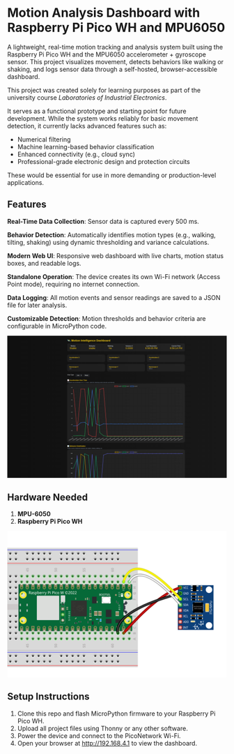 # Motion Analysis Dashboard with Raspberry Pi Pico WH and MPU6050

A lightweight, real-time motion tracking and analysis system built using the Raspberry Pi Pico WH and the MPU6050 accelerometer + gyroscope sensor. This project visualizes movement, detects behaviors like walking or shaking, and logs sensor data through a self-hosted, browser-accessible dashboard.

This project was created solely for learning purposes as part of the university course *Laboratories of Industrial Electronics*.

It serves as a functional prototype and starting point for future development. While the system works reliably for basic movement detection, it currently lacks advanced features such as:

* Numerical filtering 
* Machine learning-based behavior classification
* Enhanced connectivity (e.g., cloud sync)
* Professional-grade electronic design and protection circuits

These would be essential for use in more demanding or production-level applications.

## Features

**Real-Time Data Collection**: Sensor data is captured every 500 ms.

**Behavior Detection**: Automatically identifies motion types (e.g., walking, tilting, shaking) using dynamic thresholding and variance calculations.

**Modern Web UI**: Responsive web dashboard with live charts, motion status boxes, and readable logs.

**Standalone Operation**: The device creates its own Wi-Fi network (Access Point mode), requiring no internet connection.

**Data Logging**: All motion events and sensor readings are saved to a JSON file for later analysis.

**Customizable Detection**: Motion thresholds and behavior criteria are configurable in MicroPython code.

![architecture](assets/dash.png)

## Hardware Needed

1. **MPU-6050**
2. **Raspberry Pi Pico WH**

![architecture](assets/setup.png)

## Setup Instructions

1. Clone this repo and flash MicroPython firmware to your Raspberry Pi Pico WH.
2. Upload all project files using Thonny or any other software.
3. Power the device and connect to the PicoNetwork Wi-Fi.
4. Open your browser at http://192.168.4.1 to view the dashboard.

